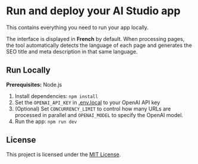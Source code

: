 # Run and deploy your AI Studio app

This contains everything you need to run your app locally.

The interface is displayed in **French** by default. When processing pages, the tool automatically detects the language of each page and generates the SEO title and meta description in that same language.

## Run Locally

**Prerequisites:**  Node.js


1. Install dependencies:
   `npm install`
2. Set the `OPENAI_API_KEY` in [.env.local](.env.local) to your OpenAI API key
3. (Optional) Set `CONCURRENCY_LIMIT` to control how many URLs are processed in parallel and `OPENAI_MODEL` to specify the OpenAI model.
4. Run the app:
   `npm run dev`

## License

This project is licensed under the [MIT License](LICENSE).
